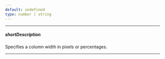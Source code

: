 ```yaml
---
default: undefined
type: number | string
---
```

---
##### shortDescription
Specifies a column width in pixels or percentages.

---
